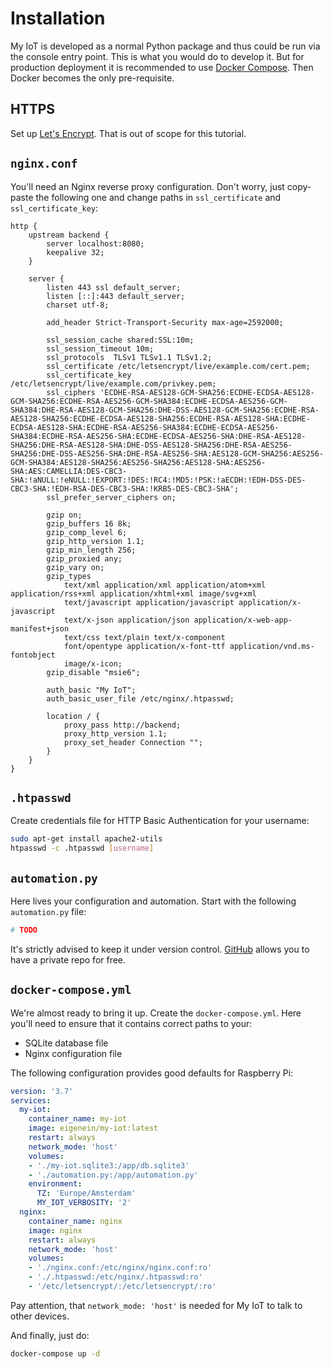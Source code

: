 # Installation

My IoT is developed as a normal Python package and thus could be run via the console entry point. This is what you would do to develop it. But for production deployment it is recommended to use [Docker Compose](https://docs.docker.com/compose/). Then Docker becomes the only pre-requisite.

## HTTPS

Set up [Let's Encrypt](https://letsencrypt.org/). That is out of scope for this tutorial.

## `nginx.conf`

You'll need an Nginx reverse proxy configuration. Don't worry, just copy-paste the following one and change paths in `ssl_certificate` and `ssl_certificate_key`:

```nginx
http {
    upstream backend {
        server localhost:8080;
        keepalive 32;
    }

    server {
        listen 443 ssl default_server;
        listen [::]:443 default_server;
        charset utf-8;
        
        add_header Strict-Transport-Security max-age=2592000;
        
        ssl_session_cache shared:SSL:10m;
        ssl_session_timeout 10m;
        ssl_protocols  TLSv1 TLSv1.1 TLSv1.2;
        ssl_certificate /etc/letsencrypt/live/example.com/cert.pem;
        ssl_certificate_key /etc/letsencrypt/live/example.com/privkey.pem;
        ssl_ciphers 'ECDHE-RSA-AES128-GCM-SHA256:ECDHE-ECDSA-AES128-GCM-SHA256:ECDHE-RSA-AES256-GCM-SHA384:ECDHE-ECDSA-AES256-GCM-SHA384:DHE-RSA-AES128-GCM-SHA256:DHE-DSS-AES128-GCM-SHA256:ECDHE-RSA-AES128-SHA256:ECDHE-ECDSA-AES128-SHA256:ECDHE-RSA-AES128-SHA:ECDHE-ECDSA-AES128-SHA:ECDHE-RSA-AES256-SHA384:ECDHE-ECDSA-AES256-SHA384:ECDHE-RSA-AES256-SHA:ECDHE-ECDSA-AES256-SHA:DHE-RSA-AES128-SHA256:DHE-RSA-AES128-SHA:DHE-DSS-AES128-SHA256:DHE-RSA-AES256-SHA256:DHE-DSS-AES256-SHA:DHE-RSA-AES256-SHA:AES128-GCM-SHA256:AES256-GCM-SHA384:AES128-SHA256:AES256-SHA256:AES128-SHA:AES256-SHA:AES:CAMELLIA:DES-CBC3-SHA:!aNULL:!eNULL:!EXPORT:!DES:!RC4:!MD5:!PSK:!aECDH:!EDH-DSS-DES-CBC3-SHA:!EDH-RSA-DES-CBC3-SHA:!KRB5-DES-CBC3-SHA';
        ssl_prefer_server_ciphers on;
        
        gzip on;
        gzip_buffers 16 8k;
        gzip_comp_level 6;
        gzip_http_version 1.1;
        gzip_min_length 256;
        gzip_proxied any;
        gzip_vary on;
        gzip_types
            text/xml application/xml application/atom+xml application/rss+xml application/xhtml+xml image/svg+xml
            text/javascript application/javascript application/x-javascript
            text/x-json application/json application/x-web-app-manifest+json
            text/css text/plain text/x-component
            font/opentype application/x-font-ttf application/vnd.ms-fontobject
            image/x-icon;
        gzip_disable "msie6";
        
        auth_basic "My IoT";
        auth_basic_user_file /etc/nginx/.htpasswd;
        
        location / {
            proxy_pass http://backend;
            proxy_http_version 1.1;
            proxy_set_header Connection "";
        }
    }
}
```

## `.htpasswd`

Create credentials file for HTTP Basic Authentication for your username:

```bash
sudo apt-get install apache2-utils
htpasswd -c .htpasswd [username]
```

## `automation.py`

Here lives your configuration and automation. Start with the following `automation.py` file:

```python
# TODO
```

It's strictly advised to keep it under version control. [GitHub](https://github.com/) allows you to have a private repo for free.

## `docker-compose.yml`

We're almost ready to bring it up. Create the `docker-compose.yml`. Here you'll need to ensure that it contains correct paths to your:
- SQLite database file
- Nginx configuration file

The following configuration provides good defaults for Raspberry Pi:

```yaml
version: '3.7'
services:
  my-iot:
    container_name: my-iot
    image: eigenein/my-iot:latest
    restart: always
    network_mode: 'host'
    volumes:
    - './my-iot.sqlite3:/app/db.sqlite3'
    - './automation.py:/app/automation.py'
    environment:
      TZ: 'Europe/Amsterdam'
      MY_IOT_VERBOSITY: '2'
  nginx:
    container_name: nginx
    image: nginx
    restart: always
    network_mode: 'host'
    volumes:
    - './nginx.conf:/etc/nginx/nginx.conf:ro'
    - './.htpasswd:/etc/nginx/.htpasswd:ro'
    - '/etc/letsencrypt/:/etc/letsencrypt/:ro'
```

Pay attention, that `network_mode: 'host'` is needed for My IoT to talk to other devices.

And finally, just do:

```bash
docker-compose up -d
```
